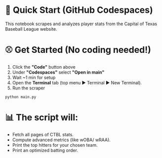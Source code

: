 # 🚀 Quick Start (GitHub Codespaces)
This notebook scrapes and analyzes player stats from the Capital of Texas Baseball League website.


# ⚾️ Get Started (No coding needed!)
1. Click the **"Code"** button above
2. Under **"Codespaces"** select **"Open in main"**
3. Wait ~1 min for setup
4. Open the **Terminal** tab (top menu ▶️ Terminal ▶️ New Terminal).
5. Run the scraper
```
python main.py
```


# 📊 The script will:
- Fetch all pages of CTBL stats.
- Compute advanced metrics (like wOBA/ wRAA).
- Print the top hitters for your chosen team.
- Print an optimized batting order.
